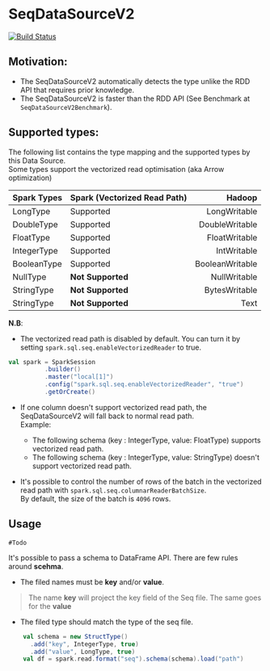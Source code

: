 # SeqDataSourceV2
[![Build Status](https://travis-ci.com/garawalid/seq-datasource-v2.svg?token=SMJd5DBDDJrYEpCNWqiF&branch=master)](https://travis-ci.com/garawalid/seq-datasource-v2)

## Motivation:
- The SeqDataSourceV2 automatically detects the type unlike the RDD API that requires prior knowledge.
- The SeqDataSourceV2 is faster than the RDD API (See Benchmark at `SeqDataSourceV2Benchmark`).


## Supported types:
The following list contains the type mapping and the supported types by this Data Source.  
Some types support the vectorized read optimisation (aka Arrow optimization)

| Spark Types   | Spark (Vectorized Read Path) | Hadoop          |
| ------------- | ------------------------|---------------:|
| LongType      | Supported | LongWritable    |
| DoubleType    | Supported |DoubleWritable  |
| FloatType     | Supported |FloatWritable   |
|  IntegerType  | Supported |IntWritable     |
| BooleanType   | Supported |BooleanWritable |
| NullType      | **Not Supported** |NullWritable    |
| StringType    | **Not Supported** | BytesWritable   |
| StringType    | **Not Supported** | Text            |

**N.B**:   
- The vectorized read path is disabled by default. You can turn it by setting `spark.sql.seq.enableVectorizedReader` to true.
```scala
val spark = SparkSession
          .builder()
          .master("local[1]")
          .config("spark.sql.seq.enableVectorizedReader", "true")
          .getOrCreate()
```

- If one column doesn't support vectorized read path, the SeqDataSourceV2 will fall back to normal read path.  
Example: 
    - The following schema (key : IntegerType, value: FloatType) supports vectorized read path. 
    - The following schema (key : IntegerType, value: StringType) doesn't support vectorized read path. 

- It's possible to control the number of rows of the batch in the vectorized read path with `spark.sql.seq.columnarReaderBatchSize`.  
By default, the size of the batch is `4096` rows.
## Usage
`#Todo`

It's possible to pass a schema to DataFrame API. There are few rules around **scehma**.
- The filed names must be **key** and/or **value**.
> The name **key** will project the key field of the Seq file. The same goes for the **value**
- The filed type should match the type of the seq file.

```scala
    val schema = new StructType()
      .add("key", IntegerType, true)
      .add("value", LongType, true)
    val df = spark.read.format("seq").schema(schema).load("path")

```